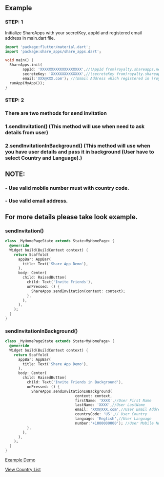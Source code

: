 ## Example

### STEP: 1
Initialize ShareApps with your secretKey, appId and registered email address in main.dart file.

```dart
import 'package:flutter/material.dart';
import 'package:share_apps/share_apps.dart';

void main() {
  ShareApps.init(
        appId: 'XXXXXXXXXXXXXXXXXXX',//(AppId from)royalty.shareapps.net
        secreteKey: 'XXXXXXXXXXXXXX',//(secreteKey from)royalty.shareapps.net
        email:'XXX@XXX.com'); //(Email Address which registered in )royalty.shareapps.net (It required for email invitation)
  runApp(MyApp());
}
```

### STEP: 2 
### There are two methods for send invitation 
### 1.sendInvitation() (This method will use when need to ask details from user)
### 2.sendInvitationInBackground() (This method will use when you have user details and pass it in background (User have to select Country and Language).)

## NOTE:
### - Use valid mobile number must with country code.
### - Use valid email address.

## For more details please take look example.
### sendInvitation()

```dart
class _MyHomePageState extends State<MyHomePage> {
  @override
  Widget build(BuildContext context) {
    return Scaffold(
      appBar: AppBar(
        title: Text('Share App Demo'),
      ),
      body: Center(
        child: RaisedButton(
          child: Text('Invite Friends'),
          onPressed: () {
            ShareApps.sendInvitation(context: context);
          },
        ),
      ),
    );
  }
}
```

### sendInvitationInBackground()

```dart
class _MyHomePageState extends State<MyHomePage> {
  @override
  Widget build(BuildContext context) {
    return Scaffold(
      appBar: AppBar(
        title: Text('Share App Demo'),
      ),
      body: Center(
        child: RaisedButton(
          child: Text('Invite Friends in Background'),
          onPressed: () {
            ShareApps.sendInvitationInBackground(
                                context: context,
                                firstName: 'XXXX',//User First Name
                                lastName: 'XXXX',//User LastName
                                email: 'XXX@XXX.com',//User Email Address
                                countryCode: 'US',// User Country
                                language: 'English',//User Language
                                number:'+1000000000'); //User Mobile Number With Country Code
          },
        ),
      ),
    );
  }
}
```


<a href="https://github.com/Prashant09mca/flutter-share-apps-SDK-example">Example Demo</a>

<a href="https://github.com/Prashant09mca/flutter-share-apps-SDK-example/blob/master/COUNTRY.md">View Country List</a>
